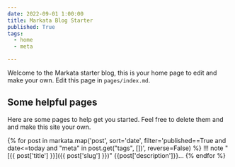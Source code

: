 ```yaml
---
date: 2022-09-01 1:00:00
title: Markata Blog Starter
published: True
tags:
  - home
  - meta

---
```


Welcome to the Markata starter blog, this is your home page to edit and make
your own.  Edit this page in `pages/index.md`.

## Some helpful pages

Here are some pages to help get you started. Feel free to delete them and and
make this site your own.

{% for post in markata.map('post', sort='date', filter='published==True and date<=today and "meta" in post.get("tags", [])', reverse=False) %}
!!! note "[{{ post['title'] }}]({{ post['slug'] }})"
    {{post['description']}}...
{% endfor %}

